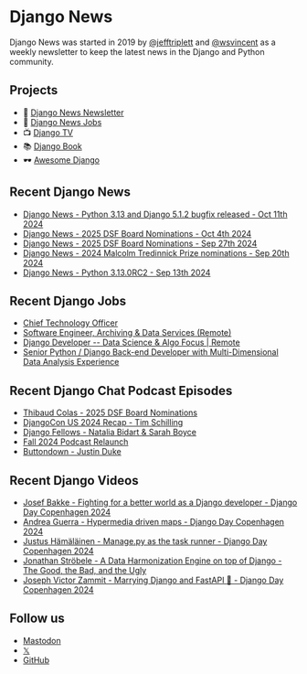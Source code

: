 # Django News

Django News was started in 2019 by [@jefftriplett](https://github.com/jefftriplett) and [@wsvincent](https://github.com/wsvincent) as a weekly newsletter to keep the latest news in the Django and Python community.

## Projects

- :newspaper: [Django News Newsletter](https://django-news.com)
- :briefcase: [Django News Jobs](https://jobs.django-news.com)
- :tv: [Django TV](https://djangotv.com)
- :books: [Django Book](https://djangobook.com)
- :dark_sunglasses: [Awesome Django](https://awesomedjango.org)

## Recent Django News

<!--START_SECTION:news-->
- [Django News - Python 3.13 and Django 5.1.2 bugfix released - Oct 11th 2024](https://django-news.com/issues/254)
- [Django News - 2025 DSF Board Nominations - Oct 4th 2024](https://django-news.com/issues/253)
- [Django News - 2025 DSF Board Nominations - Sep 27th 2024](https://django-news.com/issues/252)
- [Django News - 2024 Malcolm Tredinnick Prize nominations - Sep 20th 2024](https://django-news.com/issues/251)
- [Django News - Python 3.13.0RC2 - Sep 13th 2024](https://django-news.com/issues/250)
<!--END_SECTION:news-->

## Recent Django Jobs

<!--START_SECTION:jobs-->
- [Chief Technology Officer](https://jobs.django-news.com/346/chief-technology-officer-torchbox/)
- [Software Engineer, Archiving & Data Services (Remote)](https://jobs.django-news.com/344/software-engineer-archiving-data-services-remote-internet-archive/)
- [Django Developer -- Data Science & Algo Focus | Remote](https://jobs.django-news.com/342/django-developer-data-science-algo-focus-remote-spotter-ai/)
- [Senior Python / Django Back-end Developer with Multi-Dimensional Data Analysis Experience](https://jobs.django-news.com/340/senior-python-django-back-end-developer-with-multi-dimensional-data-analysis-experience-scalable-path/)
<!--END_SECTION:jobs-->

## Recent Django Chat Podcast Episodes

<!--START_SECTION:episodes-->
- [Thibaud Colas - 2025 DSF Board Nominations](https://djangochat.com)
- [DjangoCon US 2024 Recap - Tim Schilling](https://djangochat.com)
- [Django Fellows - Natalia Bidart & Sarah Boyce](https://djangochat.com)
- [Fall 2024 Podcast Relaunch](https://djangochat.com)
- [Buttondown - Justin Duke](https://djangochat.com)
<!--END_SECTION:episodes-->

## Recent Django Videos

<!--START_SECTION:videos-->
- [Josef Bakke - Fighting for a better world as a Django developer - Django Day Copenhagen 2024](http://djangotv.com/videos/django-day-copenhagen/2024/josef-bakke-fighting-for-a-better-world-as-a-django-developer-django-day-copenhagen-2024/)
- [Andrea Guerra - Hypermedia driven maps - Django Day Copenhagen 2024](http://djangotv.com/videos/django-day-copenhagen/2024/andrea-guerra-hypermedia-driven-maps-django-day-copenhagen-2024/)
- [Justus Hämäläinen - Manage.py as the task runner - Django Day Copenhagen 2024](http://djangotv.com/videos/django-day-copenhagen/2024/justus-hamalainen-managepy-as-the-task-runner-django-day-copenhagen-2024/)
- [Jonathan Ströbele - A Data Harmonization Engine on top of Django - The Good, the Bad, and the Ugly](http://djangotv.com/videos/django-day-copenhagen/2024/jonathan-strobele-a-data-harmonization-engine-on-top-of-django-the-good-the-bad-and-the-ugly/)
- [Joseph Victor Zammit - Marrying Django and FastAPI 💍 - Django Day Copenhagen 2024](http://djangotv.com/videos/django-day-copenhagen/2024/joseph-victor-zammit-marrying-django-and-fastapi-django-day-copenhagen-2024/)
<!--END_SECTION:videos-->

## Follow us

- [Mastodon](https://mastodon.social/@djangonews)
- [𝕏](https://x.com/djangonewsbot)
- [GitHub](https://github.com/django-news)
